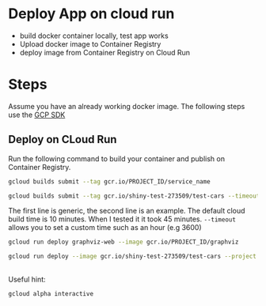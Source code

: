 # Deploy App on cloud run

* build docker container locally, test app works
* Upload docker image to Container Registry
* deploy image from Container Registry on Cloud Run

# Steps

Assume you have an already working docker image. The following steps use the [GCP SDK](https://cloud.google.com/sdk) 

##  Deploy on CLoud Run

Run the following command to build your container and publish on Container Registry.

```bash
gcloud builds submit --tag gcr.io/PROJECT_ID/service_name

gcloud builds submit --tag gcr.io/shiny-test-273509/test-cars --timeout=3600
```
The first line is generic, the second line is an example. The default cloud build time is 10 minutes. When I tested it it took 45 minutes. `--timeout` 
allows you to set a custom time such as an hour (e.g 3600)


```bash
gcloud run deploy graphviz-web --image gcr.io/PROJECT_ID/graphviz

gcloud run deploy --image gcr.io/shiny-test-273509/test-cars --project shiny-test-273509
```


## 

Useful hint:

```bash
gcloud alpha interactive
``` 
